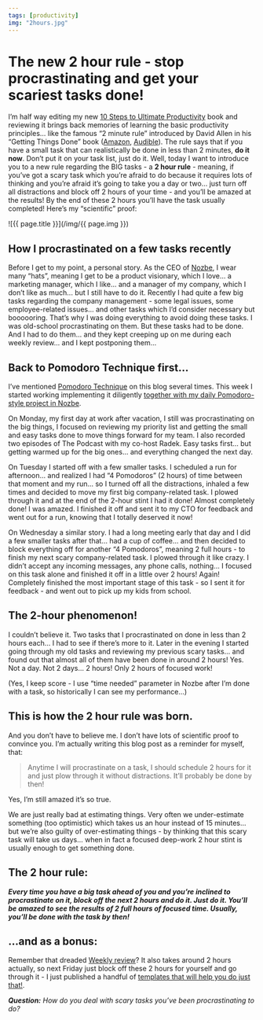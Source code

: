 ```yaml
---
tags: [productivity]
img: "2hours.jpg"
---
```


# The new 2 hour rule - stop procrastinating and get your scariest tasks done!

I’m half way editing my new [10 Steps to Ultimate Productivity](https://productivitycourse.com) book and reviewing it brings back memories of learning the basic productivity principles... like the famous “2 minute rule” introduced by David Allen in his “Getting Things Done” book ([Amazon](https://www.amazon.com/dp/0143126563?tag=sliwinski-20), [Audible](https://www.audible.com/pd/B01B6WSMHI?tag=sliwinski-20)). The rule says that if you have a small task that can realistically be done in less than 2 minutes, **do it now**. Don’t put it on your task list, just do it. Well, today I want to introduce you to a new rule regarding the BIG tasks - a **2 hour rule** - meaning, if you’ve got a scary task which you’re afraid to do because it requires lots of thinking and you’re afraid it’s going to take you a day or two... just turn off all distractions and block off 2 hours of your time - and you’ll be amazed at the results! By the end of these 2 hours you’ll have the task usually completed! Here’s my “scientific” proof:

<!--More-->

![{{ page.title }}](/img/{{ page.img }})

## How I procrastinated on a few tasks recently

Before I get to my point, a personal story. As the CEO of [Nozbe][n], I wear many “hats”, meaning I get to be a product visionary, which I love... a marketing manager, which I like... and a manager of my company, which I don’t like as much... but I still have to do it. Recently I had quite a few big tasks regarding the company management - some legal issues, some employee-related issues... and other tasks which I’d consider necessary but boooooring. That’s why I was doing everything to avoid doing these tasks. I was old-school procrastinating on them. But these tasks had to be done. And I had to do them... and they kept creeping up on me during each weekly review... and I kept postponing them...

## Back to Pomodoro Technique first...

I’ve mentioned [Pomodoro Technique](https://sliwinski.com/pomodoro-technique-and-other-simple-ways-to-g/) on this blog several times. This week I started working implementing it diligently [together with my daily Pomodoro-style project in Nozbe](https://sliwinski.com/unschedule).

On Monday, my first day at work after vacation, I still was procrastinating on the big things, I focused on reviewing my priority list and getting the small and easy tasks done to move things forward for my team. I also recorded two episodes of The Podcast with my co-host Radek. Easy tasks first... but getting warmed up for the big ones... and everything changed the next day.

On Tuesday I started off with a few smaller tasks. I scheduled a run for afternoon... and realized I had “4 Pomodoros” (2 hours) of time between that moment and my run... so I turned off all the distractions, inhaled a few times and decided to move my first big company-related task. I plowed through it and at the end of the 2-hour stint I had it done! Almost completely done! I was amazed. I finished it off and sent it to my CTO for feedback and went out for a run, knowing that I totally deserved it now!

On Wednesday a similar story. I had a long meeting early that day and I did a few smaller tasks after that... had a cup of coffee... and then decided to block everything off for another “4 Pomodoros”, meaning 2 full hours - to finish my next scary company-related task. I plowed through it like crazy. I didn’t accept any incoming messages, any phone calls, nothing... I focused on this task alone and finished it off in a little over 2 hours! Again! Completely finished the most important stage of this task - so I sent it for feedback - and went out to pick up my kids from school.

## The 2-hour phenomenon!

I couldn’t believe it. Two tasks that I procrastinated on done in less than 2 hours each... I had to see if there’s more to it. Later in the evening I started going through my old tasks and reviewing my previous scary tasks... and found out that almost all of them have been done in around 2 hours! Yes. Not a day. Not 2 days... 2 hours! Only 2 hours of focused work!

(Yes, I keep score - I use “time needed” parameter in Nozbe after I’m done with a task, so historically I can see my performance...)

## This is how the 2 hour rule was born.

And you don’t have to believe me. I don’t have lots of scientific proof to convince you. I’m actually writing this blog post as a reminder for myself, that:

> Anytime I will procrastinate on a task, I should schedule 2 hours for it and just plow through it without distractions. It’ll probably be done by then!

Yes, I’m still amazed it’s so true.

We are just really bad at estimating things. Very often we under-estimate something (too optimistic) which takes us an hour instead of 15 minutes... but we’re also guilty of over-estimating things - by thinking that this scary task will take us days... when in fact a focused deep-work 2 hour stint is usually enough to get something done.

## The 2 hour rule:

***Every time you have a big task ahead of you and you’re inclined to procrastinate on it, block off the next 2 hours and do it. Just do it. You’ll be amazed to see the results of 2 full hours of focused time. Usually, you’ll be done with the task by then!***

## ...and as a bonus:

Remember that dreaded [Weekly review](https://sliwinski.com/weekly-review)? It also takes around 2 hours actually, so next Friday just block off these 2 hours for yourself and go through it - I just published a handful of [templates that will help you do just that!](https://sliwinski.com/review).

***Question:*** *How do you deal with scary tasks you’ve been procrastinating to do?*

[d]: http://db.tt/kD7Liux
[t]: https://twitter.com/MSliwinski
[p]: /podcast
[n]: https://nozbe.com/?a=mike
[r]: https://michael.gratis/radex
[i]: https://michael.gratis/thepodcast
[o]: https://michael.gratis/ipadonly

